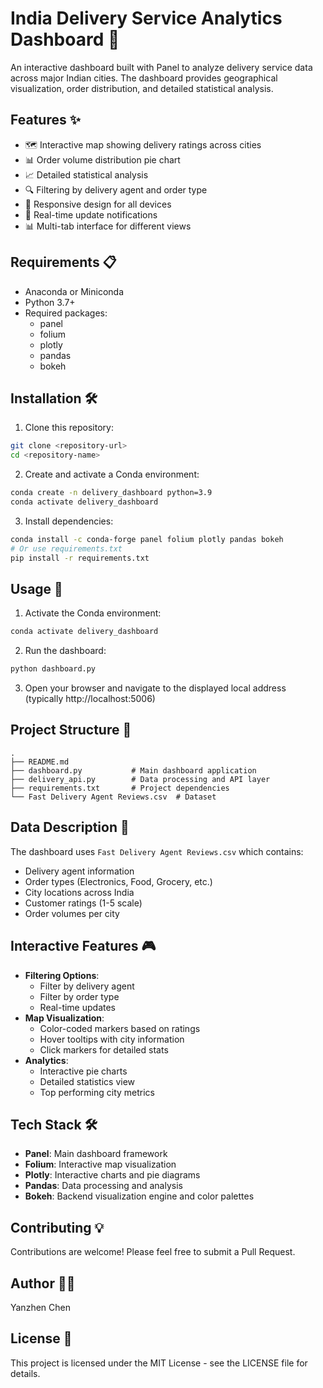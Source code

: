 # India Delivery Service Analytics Dashboard 🚚

An interactive dashboard built with Panel to analyze delivery service data across major Indian cities. The dashboard provides geographical visualization, order distribution, and detailed statistical analysis.

## Features ✨

- 🗺️ Interactive map showing delivery ratings across cities
- 📊 Order volume distribution pie chart
- 📈 Detailed statistical analysis
- 🔍 Filtering by delivery agent and order type
- 📱 Responsive design for all devices
- 🔔 Real-time update notifications
- 📊 Multi-tab interface for different views

## Requirements 📋

- Anaconda or Miniconda
- Python 3.7+
- Required packages:
  - panel
  - folium
  - plotly
  - pandas
  - bokeh

## Installation 🛠️

1. Clone this repository:
```bash
git clone <repository-url>
cd <repository-name>
```

2. Create and activate a Conda environment:
```bash
conda create -n delivery_dashboard python=3.9
conda activate delivery_dashboard
```

3. Install dependencies:
```bash
conda install -c conda-forge panel folium plotly pandas bokeh
# Or use requirements.txt
pip install -r requirements.txt
```

## Usage 🚀

1. Activate the Conda environment:
```bash
conda activate delivery_dashboard
```

2. Run the dashboard:
```bash
python dashboard.py
```

3. Open your browser and navigate to the displayed local address (typically http://localhost:5006)

## Project Structure 📁

```
.
├── README.md
├── dashboard.py           # Main dashboard application
├── delivery_api.py        # Data processing and API layer
├── requirements.txt       # Project dependencies
└── Fast Delivery Agent Reviews.csv  # Dataset
```

## Data Description 📝

The dashboard uses `Fast Delivery Agent Reviews.csv` which contains:
- Delivery agent information
- Order types (Electronics, Food, Grocery, etc.)
- City locations across India
- Customer ratings (1-5 scale)
- Order volumes per city

## Interactive Features 🎮

- **Filtering Options**:
  - Filter by delivery agent
  - Filter by order type
  - Real-time updates
- **Map Visualization**:
  - Color-coded markers based on ratings
  - Hover tooltips with city information
  - Click markers for detailed stats
- **Analytics**:
  - Interactive pie charts
  - Detailed statistics view
  - Top performing city metrics

## Tech Stack 🛠️

- **Panel**: Main dashboard framework
- **Folium**: Interactive map visualization
- **Plotly**: Interactive charts and pie diagrams
- **Pandas**: Data processing and analysis
- **Bokeh**: Backend visualization engine and color palettes

## Contributing 💡

Contributions are welcome! Please feel free to submit a Pull Request.

## Author 👨‍💻

Yanzhen Chen

## License 📄

This project is licensed under the MIT License - see the LICENSE file for details.